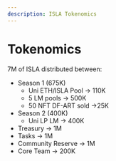 ```yaml
---
description: ISLA Tokenomics
---
```


# Tokenomics

7M of ISLA distributed between:

* Season 1 (675K)
  * Uni ETH/ISLA Pool -> 110K
  * 5 LM pools -> 500K
  * 50 NFT DF-ART sold ->25K&#x20;
* Season 2 (400K)
  * Uni LP LM -> 400K
* Treasury -> 1M
* Tasks -> 1M
* Community Reserve -> 1M
* Core Team -> 200K
